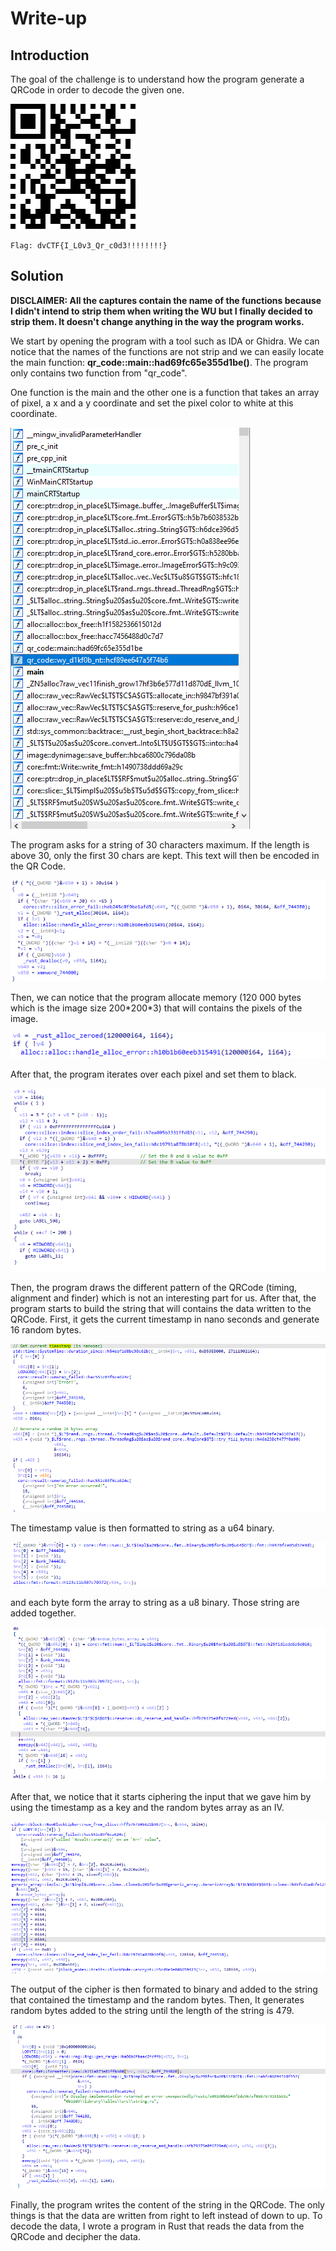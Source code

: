 # Write-up



## Introduction

The goal of the challenge is to understand how the program generate a QRCode in order to decode the given one. 

![qr](output.png)

`Flag: dvCTF{I_L0v3_Qr_c0d3!!!!!!!!}`

## Solution

**DISCLAIMER: All the captures contain the name of the functions because I didn't intend to strip them when writing the WU but I finally decided to strip them. It doesn't change anything in the way the program works.**



We start by opening the program with a tool such as IDA or Ghidra. We can notice that the names of the functions are not strip and we can easily locate the main function: **qr_code::main::had69fc65e355d1be()**. The program only contains two function from "qr_code".

One function is the main and the other one is a function that takes an array of pixel, a x and a y coordinate and set the pixel color to white at this coordinate.



![image-20230226180658004](img/image-20230226180658004.png)



The program asks for a string of 30 characters maximum. If the length is above 30, only the first 30 chars are kept. This text will then be encoded in the QR Code.

![image-20230226180709190](img/image-20230226180709190.png)

Then, we can notice that the program allocate memory (120 000 bytes which is the image size 200\*200\*3) that will contains the pixels of the image. 

![image-20230226180719778](img/image-20230226180719778.png)

After that, the program iterates over each pixel and set them to black.

![image-20230226180724830](img/image-20230226180724830.png)

Then, the program draws the different pattern of the QRCode (timing, alignment and finder) which is not an interesting part for us. After that, the program starts to build the string that will contains the data written to the QRCode. First, it gets the current timestamp in nano seconds and generate 16 random bytes.

![image-20230226180730891](img/image-20230226180730891.png)

The timestamp value is then formatted to string as a u64 binary.

![image-20230226180736154](img/image-20230226180736154.png)

and each byte form the array to string as a u8 binary. Those string are added together.

![image-20230226180741092](img/image-20230226180741092.png)

After that, we notice that it starts ciphering the input that we gave him by using the timestamp as a key and the random bytes array as an IV.

![image-20230226180744819](img/image-20230226180744819.png)

The output of the cipher is then formated to binary and added to the string that contained the timestamp and the random bytes. Then, It generates random bytes added to the string until the length of the string is 479.

![image-20230226180750244](img/image-20230226180750244.png)

Finally, the program writes the content of the string in the QRCode. The only things is that the data are written from right to left instead of down to up. To decode the data, I wrote a program in Rust that reads the data from the QRCode and decipher the data.